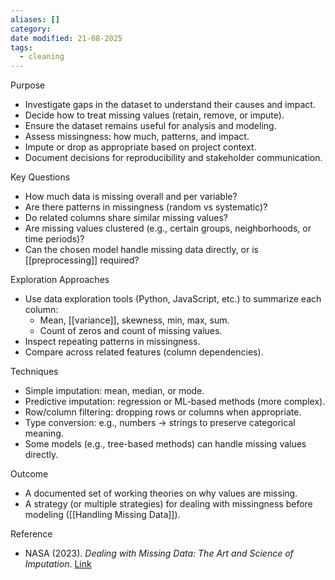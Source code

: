```yaml
---
aliases: []
category:
date modified: 21-08-2025
tags:
  - cleaning
---
```

Purpose
* Investigate gaps in the dataset to understand their causes and impact.
* Decide how to treat missing values (retain, remove, or impute).
* Ensure the dataset remains useful for analysis and modeling.
* Assess missingness: how much, patterns, and impact.
* Impute or drop as appropriate based on project context.
* Document decisions for reproducibility and stakeholder communication.

Key Questions
* How much data is missing overall and per variable?
* Are there patterns in missingness (random vs systematic)?
* Do related columns share similar missing values?
* Are missing values clustered (e.g., certain groups, neighborhoods, or time periods)?
* Can the chosen model handle missing data directly, or is [[preprocessing]] required?

Exploration Approaches
* Use data exploration tools (Python, JavaScript, etc.) to summarize each column:
  * Mean, [[variance]], skewness, min, max, sum.
  * Count of zeros and count of missing values.
* Inspect repeating patterns in missingness.
* Compare across related features (column dependencies).

Techniques
* Simple imputation: mean, median, or mode.
* Predictive imputation: regression or ML-based methods (more complex).
* Row/column filtering: dropping rows or columns when appropriate.
* Type conversion: e.g., numbers → strings to preserve categorical meaning.
* Some models (e.g., tree-based methods) can handle missing values directly.

Outcome
* A documented set of working theories on why values are missing.
* A strategy (or multiple strategies) for dealing with missingness before modeling ([[Handling Missing Data]]).

Reference
* NASA (2023). *Dealing with Missing Data: The Art and Science of Imputation*. [Link](https://www.nasa.gov/wp-content/uploads/2023/06/01-dealing-with-missing-data-the-art-and-science-of-imputation.pdf)


